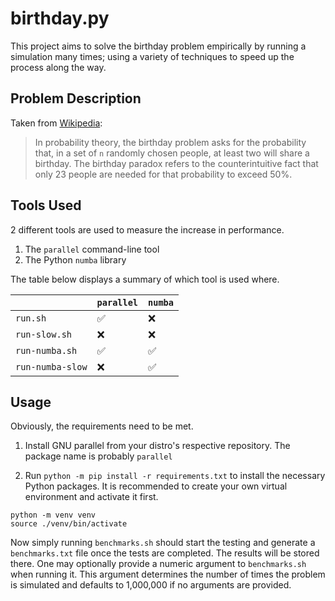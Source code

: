 # birthday.py
This project aims to solve the birthday problem empirically
by running a simulation many times; using a variety of
techniques to speed up the process along the way.

## Problem Description
Taken from [Wikipedia](https://en.wikipedia.org/wiki/Birthday_problem):

> In probability theory, the birthday problem asks for the probability that,
> in a set of `n` randomly chosen people, at least two will share a birthday.
> The birthday paradox refers to the counterintuitive fact that only 23
> people are needed for that probability to exceed 50%.

## Tools Used
2 different tools are used to measure the increase in performance.

1. The `parallel` command-line tool
2. The Python `numba` library

The table below displays a summary of which tool is used where.

|                  | `parallel`         | `numba`            |
|------------------|--------------------|--------------------|
| `run.sh`         | :white_check_mark: | :x:                |
| `run-slow.sh`    | :x:                | :x:                |
| `run-numba.sh`   | :white_check_mark: | :white_check_mark: |
| `run-numba-slow` | :x:                | :white_check_mark: |

## Usage
Obviously, the requirements need to be met.

1. Install GNU parallel from your distro's respective repository. The package name
is probably `parallel`

2. Run `python -m pip install -r requirements.txt` to install the necessary Python packages.
It is recommended to create your own virtual environment and activate it first.

```
python -m venv venv
source ./venv/bin/activate
```

Now simply running `benchmarks.sh` should start the testing and generate a `benchmarks.txt`
file once the tests are completed. The results will be stored there. One may optionally
provide a numeric argument to `benchmarks.sh` when running it. This argument determines
the number of times the problem is simulated and defaults to 1,000,000 if no arguments are
provided.
